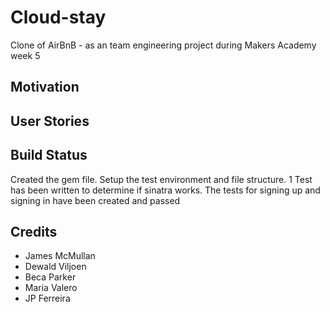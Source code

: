 # Cloud-stay
Clone of AirBnB - as an team engineering project during Makers Academy week 5 


## Motivation


## User Stories


## Build Status

Created the gem file. Setup the test environment and file structure.
1 Test has been written to determine if sinatra works.
The tests for signing up and signing in have been created and passed





## Credits

* James McMullan
* Dewald Viljoen
* Beca Parker
* Maria Valero
* JP Ferreira